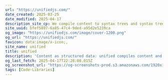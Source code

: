 ```yaml
---
url: "https://unifiedjs.com/"
date_created: 2025-03-25
date_modified: 2025-04-17
description_site_cp: We compile content to syntax trees and syntax trees to content. We also provide hundreds of packages to work on the trees in between. You can build on the unified collective to make all kinds of interesting things.
site_uuid: bfef5897-6a85-47c4-9ded-a95d2e5239ca
og_image: "https://unifiedjs.com/image/cover-1200.png"
og_url: "https://unifiedjs.com/"
favicon: data:image/x-icon;,
site_name: unified
title: unified
description: 'Content as structured data: unified compiles content and provides hundreds of packages to work with content'
og_last_fetch: 2025-04-17T22:28:08.015Z
og_screenshot_url: "https://og-screenshots-prod.s3.amazonaws.com/1920x1080/80/false/13d9e63738d10d6dffb94e4e76421b2df157596d891b3eb8fe2fb343f8663d4c.jpeg"
tags: [Code-Libraries]
---
```


